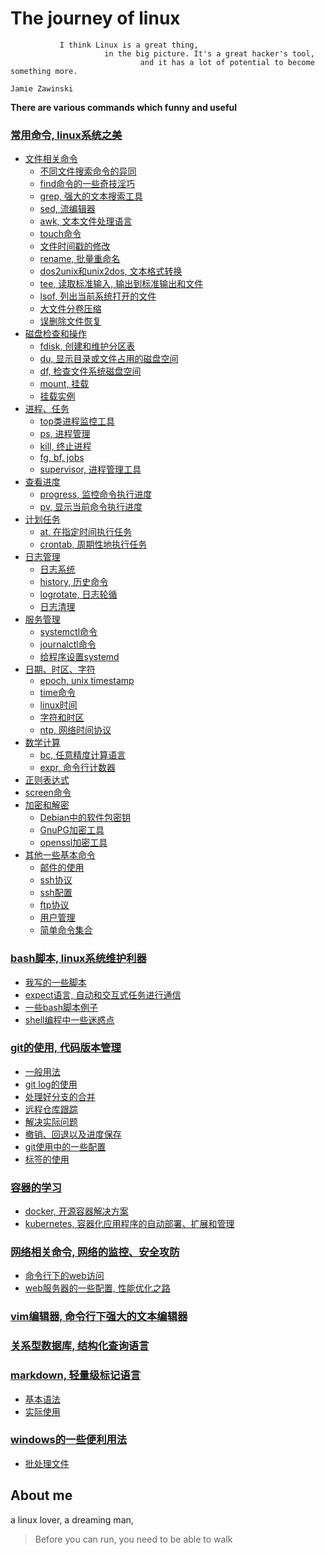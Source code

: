 # The journey of linux

```
           I think Linux is a great thing,
                     in the big picture. It's a great hacker's tool,
                             and it has a lot of potential to become something more.
                                                                            Jamie Zawinski
```

**There are various commands which funny and useful**<br/>

### [常用命令, linux系统之美](https://github.com/HudsonWu/linuxStudying/tree/master/common)
+ [文件相关命令](https://github.com/HudsonWu/linuxStudying/tree/master/common/file)
    + [不同文件搜索命令的异同](https://github.com/HudsonWu/linuxStudying/tree/master/common/file/file_search/file_search_commands.md)
    + [find命令的一些奇技淫巧](https://github.com/HudsonWu/linuxStudying/tree/master/common/file/find.md)
    + [grep, 强大的文本搜索工具](https://github.com/HudsonWu/linuxStudying/tree/master/common/file/grep.md)
    + [sed, 流编辑器](https://github.com/HudsonWu/linuxStudying/tree/master/common/file/sed.md)
    + [awk, 文本文件处理语言](https://github.com/HudsonWu/linuxStudying/tree/master/common/file/awk.md)
    + [touch命令](https://github.com/HudsonWu/linuxStudying/tree/master/common/file/touch.md)
    + [文件时间戳的修改](https://github.com/HudsonWu/linuxStudying/tree/master/common/file/timestamps.md)
    + [rename, 批量重命名](https://github.com/HudsonWu/linuxStudying/tree/master/common/file/rename.md)
    + [dos2unix和unix2dos, 文本格式转换](https://github.com/HudsonWu/linuxStudying/tree/master/common/file/dos2unix.md)
    + [tee, 读取标准输入, 输出到标准输出和文件](https://github.com/HudsonWu/linuxStudying/tree/master/common/file/tee.md)
    + [lsof, 列出当前系统打开的文件](https://github.com/HudsonWu/linuxStudying/tree/master/common/file/lsof.md)
    + [大文件分卷压缩](https://github.com/HudsonWu/linuxStudying/tree/master/common/file/sub_volume.md)
    + [误删除文件恢复](https://github.com/HudsonWu/linuxStudying/tree/master/common/file/delete_mistake)
+ [磁盘检查和操作](https://github.com/HudsonWu/linuxStudying/tree/master/common/disk)
    + [fdisk, 创建和维护分区表](https://github.com/HudsonWu/linuxStudying/tree/master/common/disk/fdisk.md)
    + [du, 显示目录或文件占用的磁盘空间](https://github.com/HudsonWu/linuxStudying/tree/master/common/disk/du.md)
    + [df, 检查文件系统磁盘空间](https://github.com/HudsonWu/linuxStudying/tree/master/common/disk/df.md)
    + [mount, 挂载](https://github.com/HudsonWu/linuxStudying/tree/master/common/disk/mount.md)
    + [挂载实例](https://github.com/HudsonWu/linuxStudying/tree/master/common/disk/examples.md)
+ [进程、任务](https://github.com/HudsonWu/linuxStudying/tree/master/common/process)
    + [top类进程监控工具](https://github.com/HudsonWu/linuxStudying/tree/master/common/process/top.md)
    + [ps, 进程管理](https://github.com/HudsonWu/linuxStudying/tree/master/common/process/ps.md)
    + [kill, 终止进程](https://github.com/HudsonWu/linuxStudying/tree/master/common/process/kill.md)
    + [fg, bf, jobs](https://github.com/HudsonWu/linuxStudying/tree/master/common//process/jobs.md)
    + [supervisor, 进程管理工具](https://github.com/HudsonWu/linuxStudying/tree/master/common/process/supervisor)
+ [查看进度](https://github.com/HudsonWu/linuxStudying/tree/master/common/progress)
    + [progress, 监控命令执行进度](https://github.com/HudsonWu/linuxStudying/tree/master/common/progress/progress.md)
    + [pv, 显示当前命令执行进度](https://github.com/HudsonWu/linuxStudying/tree/master/common/progress/pv.md)
+ [计划任务](https://github.com/HudsonWu/linuxStudying/tree/master/common/schedule)
    + [at, 在指定时间执行任务](https://github.com/HudsonWu/linuxStudying/tree/master/common/schedule/at.md)
    + [crontab, 周期性地执行任务](https://github.com/HudsonWu/linuxStudying/tree/master/common/schedule/crontab.md)
+ [日志管理](https://github.com/HudsonWu/linuxStudying/tree/master/common/log)
    + [日志系统](https://github.com/HudsonWu/linuxStudying/tree/master/common/log/log.md)
    + [history, 历史命令](https://github.com/HudsonWu/linuxStudying/tree/master/common/log/history.md)
    + [logrotate, 日志轮循](https://github.com/HudsonWu/linuxStudying/tree/master/common/log/logrotate.md)
    + [日志清理](https://github.com/HudsonWu/linuxStudying/tree/master/common/log/clean_logs)
+ [服务管理](https://github.com/HudsonWu/linuxStudying/tree/master/common/service)
    + [systemctl命令](https://github.com/HudsonWu/linuxStudying/tree/master/common/service/systemctl.md)
    + [journalctl命令](https://github.com/HudsonWu/linuxStudying/tree/master/common/service/journalctl.md)
    + [给程序设置systemd](https://github.com/HudsonWu/linuxStudying/tree/master/common/service/system)
+ [日期、时区、字符](https://github.com/HudsonWu/linuxStudying/tree/master/common/time)
    + [epoch, unix timestamp](https://github.com/HudsonWu/linuxStudying/tree/master/common/time/epoch.md)
    + [time命令](https://github.com/HudsonWu/linuxStudying/tree/master/common/time/time.md)
    + [linux时间](https://github.com/HudsonWu/linuxStudying/tree/master/common/time/time.md)
    + [字符和时区](https://github.com/HudsonWu/linuxStudying/tree/master/common/time/lang_timezone.md)
    + [ntp, 网络时间协议](https://github.com/HudsonWu/linuxStudying/tree/master/common/time/ntp.md)
+ [数学计算](https://github.com/HudsonWu/linuxStudying/tree/master/common/calc)
    + [bc, 任意精度计算语言](https://github.com/HudsonWu/linuxStudying/tree/master/common/calc/bc.md)
    + [expr, 命令行计数器](https://github.com/HudsonWu/linuxStudying/tree/master/common/calc/expr.md)
+ [正则表达式](https://github.com/HudsonWu/linuxStudying/tree/master/common/re.md)
+ [screen命令](https://github.com/HudsonWu/linuxStudying/tree/master/common/screen.md)
+ [加密和解密](https://github.com/HudsonWu/linuxStudying/tree/master/common/aboutkeys)
    + [Debian中的软件包密钥](https://github.com/HudsonWu/linuxStudying/tree/master/common/aboutkeys/apt-key.md)
    + [GnuPG加密工具](https://github.com/HudsonWu/linuxStudying/tree/master/common/aboutkeys/gpg.md)
    + [openssl加密工具](https://github.com/HudsonWu/linuxStudying/tree/master/common/aboutkeys/openssl.md)
+ [其他一些基本命令](https://github.com/HudsonWu/linuxStudying/tree/master/common/simple)
    + [邮件的使用](https://github.com/HudsonWu/linuxStudying/tree/master/common/simple/mail)
    + [ssh协议](https://github.com/HudsonWu/linuxStudying/tree/master/common/simple/ssh.md)
    + [ssh配置](https://github.com/HudsonWu/linuxStudying/tree/master/common/simple/ssh_config.md)
    + [ftp协议](https://github.com/HudsonWu/linuxStudying/tree/master/common/simple/ftp.md)
    + [用户管理](https://github.com/HudsonWu/linuxStudying/tree/master/common/simple/user_group.md)
    + [简单命令集合](https://github.com/HudsonWu/linuxStudying/tree/master/common/simple/simple.md)

### [bash脚本, linux系统维护利器](https://github.com/HudsonWu/linuxStudying/tree/master/bash)
+ [我写的一些脚本](https://github.com/HudsonWu/linuxStudying/tree/master/bash/my)
+ [expect语言, 自动和交互式任务进行通信](https://github.com/HudsonWu/linuxStudying/tree/master/bash/expect)
+ [一些bash脚本例子](https://github.com/HudsonWu/linuxStudying/tree/master/bash/examples)
+ [shell编程中一些迷惑点](https://github.com/HudsonWu/linuxStudying/tree/master/bash/usage.md)

### [git的使用, 代码版本管理](https://github.com/HudsonWu/linuxStudying/tree/master/git)
+ [一般用法](https://github.com/HudsonWu/linuxStudying/blob/master/git/common.md)
+ [git log的使用](https://github.com/HudsonWu/linuxStudying/blob/master/git/log.md)
+ [处理好分支的合并](https://github.com/HudsonWu/linuxStudying/blob/master/git/merge.md)
+ [远程仓库跟踪](https://github.com/HudsonWu/linuxStudying/blob/master/git/remote.md)
+ [解决实际问题](https://github.com/HudsonWu/linuxStudying/blob/master/git/attention.md)
+ [撤销、回退以及进度保存](https://github.com/HudsonWu/linuxStudying/blob/master/git/checkout.md)
+ [git使用中的一些配置](https://github.com/HudsonWu/linuxStudying/blob/master/git/conf.md)
+ [标签的使用](https://github.com/HudsonWu/linuxStudying/blob/master/git/tag.md)

### [容器的学习](https://github.com/HudsonWu/linuxStudying/tree/master/container)
+ [docker, 开源容器解决方案](https://github.com/HudsonWu/linuxStudying/tree/master/container/docker)
+ [kubernetes, 容器化应用程序的自动部署、扩展和管理](https://github.com/HudsonWu/linuxStudying/tree/master/container/kubernetes)

### [网络相关命令, 网络的监控、安全攻防](https://github.com/HudsonWu/linuxStudying/tree/master/network)
+ [命令行下的web访问](https://github.com/HudsonWu/linuxStudying/tree/master/network/http)
+ [web服务器的一些配置, 性能优化之路](https://github.com/HudsonWu/linuxStudying/tree/master/network/webservers)

### [vim编辑器, 命令行下强大的文本编辑器](https://github.com/HudsonWu/linuxStudying/tree/master/vim)

### [关系型数据库, 结构化查询语言](https://github.com/HudsonWu/linuxStudying/tree/master/rdbms)

### [markdown, 轻量级标记语言](https://github.com/HudsonWu/linuxStudying/tree/master/markdown)
+ [基本语法](https://github.com/HudsonWu/linuxStudying/blob/master/markdown/how.md)
+ [实际使用](https://github.com/HudsonWu/linuxStudying/blob/master/markdown/use.md)

### [windows的一些便利用法](https://github.com/HudsonWu/linuxStudying/tree/master/windows)
+ [批处理文件](https://github.com/HudsonWu/linuxStudying/tree/master/windows/bat)

## About me
a linux lover, a dreaming man, <br/>

> Before you can run, you need to be able to walk </br>
